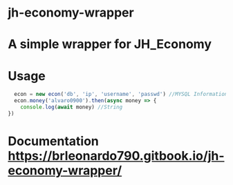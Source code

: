 # jh-economy-wrapper

# A simple wrapper for JH_Economy

# Usage

```javascript 
  econ = new econ('db', 'ip', 'username', 'passwd') //MYSQL Information
  econ.money('alvaro0900').then(async money => {
    console.log(await money) //String
})
```
# Documentation https://brleonardo790.gitbook.io/jh-economy-wrapper/
